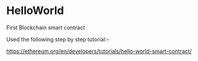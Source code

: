 # HelloWorld

First Blockchain smart contract

Used the following step by step tutorial:- 

https://ethereum.org/en/developers/tutorials/hello-world-smart-contract/
